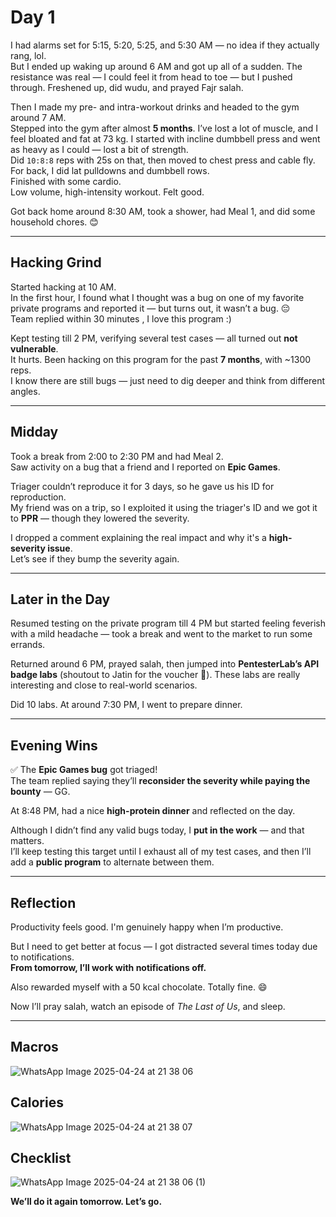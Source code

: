 # Day 1

I had alarms set for 5:15, 5:20, 5:25, and 5:30 AM — no idea if they actually rang, lol.  
But I ended up waking up around 6 AM and got up all of a sudden. The resistance was real — I could feel it from head to toe — but I pushed through. Freshened up, did wudu, and prayed Fajr salah.

Then I made my pre- and intra-workout drinks and headed to the gym around 7 AM.  
Stepped into the gym after almost **5 months**. I’ve lost a lot of muscle, and I feel bloated and fat at 73 kg. I started with incline dumbbell press and went as heavy as I could — lost a bit of strength.  
Did `10:8:8` reps with 25s on that, then moved to chest press and cable fly.  
For back, I did lat pulldowns and dumbbell rows.  
Finished with some cardio.  
Low volume, high-intensity workout. Felt good.

Got back home around 8:30 AM, took a shower, had Meal 1, and did some household chores. 😊

---

## Hacking Grind

Started hacking at 10 AM.  
In the first hour, I found what I thought was a bug on one of my favorite private programs and reported it — but turns out, it wasn’t a bug. 😔  
Team replied within 30 minutes , I love this program :)

Kept testing till 2 PM, verifying several test cases — all turned out **not vulnerable**.  
It hurts. Been hacking on this program for the past **7 months**, with ~1300 reps.  
I know there are still bugs — just need to dig deeper and think from different angles.

---

## Midday

Took a break from 2:00 to 2:30 PM and had Meal 2.  
Saw activity on a bug that a friend and I reported on **Epic Games**.

Triager couldn’t reproduce it for 3 days, so he gave us his ID for reproduction.  
My friend was on a trip, so I exploited it using the triager's ID and we got it to **PPR** — though they lowered the severity.

I dropped a comment explaining the real impact and why it's a **high-severity issue**.  
Let’s see if they bump the severity again.

---

## Later in the Day

Resumed testing on the private program till 4 PM but started feeling feverish with a mild headache — took a break and went to the market to run some errands.

Returned around 6 PM, prayed salah, then jumped into **PentesterLab’s API badge labs** (shoutout to Jatin for the voucher 🙌). These labs are really interesting and close to real-world scenarios.

Did 10 labs. At around 7:30 PM, I went to prepare dinner.

---

## Evening Wins

✅ The **Epic Games bug** got triaged!  
The team replied saying they’ll **reconsider the severity while paying the bounty** — GG.

At 8:48 PM, had a nice **high-protein dinner** and reflected on the day.

Although I didn’t find any valid bugs today, I **put in the work** — and that matters.  
I’ll keep testing this target until I exhaust all of my test cases, and then I’ll add a **public program** to alternate between them.

---

## Reflection

Productivity feels good. I'm genuinely happy when I’m productive.

But I need to get better at focus — I got distracted several times today due to notifications.  
**From tomorrow, I’ll work with notifications off.**

Also rewarded myself with a 50 kcal chocolate. Totally fine. 😄

Now I’ll pray salah, watch an episode of *The Last of Us*, and sleep.

---

## Macros 
![WhatsApp Image 2025-04-24 at 21 38 06](https://github.com/user-attachments/assets/885e3a92-31fd-42b1-b219-d13eb4ec601f)

## Calories
![WhatsApp Image 2025-04-24 at 21 38 07](https://github.com/user-attachments/assets/cb6d290d-02b5-4974-aecd-c5888301810c)


## Checklist

![WhatsApp Image 2025-04-24 at 21 38 06 (1)](https://github.com/user-attachments/assets/1c3f0d34-1d21-46fa-81ec-7a35ea3b2deb)


**We’ll do it again tomorrow. Let’s go.**
